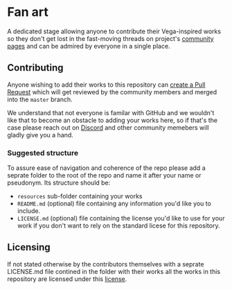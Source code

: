 # Fan art
A dedicated stage allowing anyone to contribute their Vega-inspired works so they don't get lost in the fast-moving threads on project's [community pages](https://linktr.ee/vegaprotocol) and can be admired by everyone in a single place.

## Contributing
Anyone wishing to add their works to this repository can [create a Pull Request](https://docs.github.com/en/github/collaborating-with-pull-requests/proposing-changes-to-your-work-with-pull-requests/creating-a-pull-request-from-a-fork) which will get reviewed by the community members and merged into the `master` branch. 

We understand that not everyone is familar with GitHub and we wouldn't like that to become an obstacle to adding your works here, so if that's the case please reach out on [Discord](https://discord.com/invite/ZNEMCYd) and other community memebers will gladly give you a hand.

### Suggested structure
To assure ease of navigation and coherence of the repo please add a seprate folder to the root of the repo and name it after your name or pseudonym. Its structure should be:
  - `resources` sub-folder containing your works
  - `README.md` (optional) file containing any information you'd like you to include.
  - `LICENSE.md` (optional) file containing the license you'd like to use for your work if you don't want to rely on the standard licese for this repository. 

## Licensing
If not stated otherwise by the contributors themselves with a seprate LICENSE.md file contined in the folder with their works all the works in this repository are licensed under this [license](LICENSE.md).
